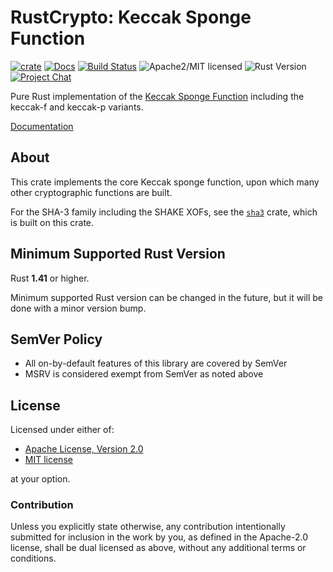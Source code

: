# RustCrypto: Keccak Sponge Function

[![crate][crate-image]][crate-link]
[![Docs][docs-image]][docs-link]
[![Build Status][build-image]][build-link]
![Apache2/MIT licensed][license-image]
![Rust Version][rustc-image]
[![Project Chat][chat-image]][chat-link]

Pure Rust implementation of the [Keccak Sponge Function][1] including the keccak-f
and keccak-p variants.

[Documentation][docs-link]

## About

This crate implements the core Keccak sponge function, upon which many other
cryptographic functions are built.

For the SHA-3 family including the SHAKE XOFs, see the [`sha3`] crate, which
is built on this crate.

## Minimum Supported Rust Version

Rust **1.41** or higher.

Minimum supported Rust version can be changed in the future, but it will be
done with a minor version bump.

## SemVer Policy

- All on-by-default features of this library are covered by SemVer
- MSRV is considered exempt from SemVer as noted above

## License

Licensed under either of:

 * [Apache License, Version 2.0](http://www.apache.org/licenses/LICENSE-2.0)
 * [MIT license](http://opensource.org/licenses/MIT)

at your option.

### Contribution

Unless you explicitly state otherwise, any contribution intentionally submitted
for inclusion in the work by you, as defined in the Apache-2.0 license, shall be
dual licensed as above, without any additional terms or conditions.

[//]: # (badges)

[crate-image]: https://img.shields.io/crates/v/keccak.svg
[crate-link]: https://crates.io/crates/keccak
[docs-image]: https://docs.rs/keccak/badge.svg
[docs-link]: https://docs.rs/keccak/
[license-image]: https://img.shields.io/badge/license-Apache2.0/MIT-blue.svg
[rustc-image]: https://img.shields.io/badge/rustc-1.41+-blue.svg
[chat-image]: https://img.shields.io/badge/zulip-join_chat-blue.svg
[chat-link]: https://rustcrypto.zulipchat.com/#narrow/stream/260041-hashes
[build-image]: https://github.com/RustCrypto/sponges/actions/workflows/keccak.yml/badge.svg
[build-link]: https://github.com/RustCrypto/sponges/actions/workflows/keccak.yml

[//]: # (general links)

[1]: https://keccak.team/keccak.html
[`sha3`]: https://github.com/RustCrypto/hashes/tree/master/sha3